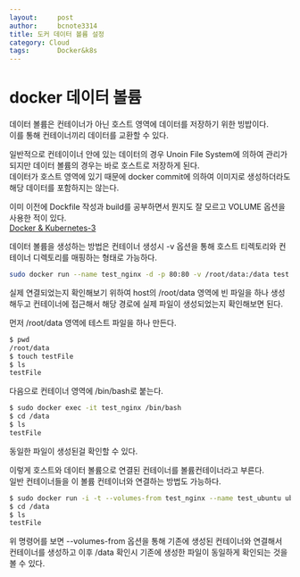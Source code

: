 ```yaml
---
layout:     post
author:     bcnote3314
title: 도커 데이터 볼륨 설정
category: Cloud
tags: 		Docker&k8s
---
```


# docker 데이터 볼륨

데이터 볼륨은 컨테이너가 아닌 호스트 영역에 데이터를 저장하기 위한 빙밥이다.  
이를 통해 컨테이너끼리 데이터를 교환할 수 있다.  

일반적으로 컨테이이너 안에 있는 데이터의 경우 Unoin File System에 의하여 관리가 되지만 데이터 볼륨의 경우는 바로 호스트로 저장하게 된다.  
데이터가 호스트 영역에 있기 때문에 docker commit에 의하여 이미지로 생성하더라도 해당 데이터를 포함하지는 않는다.  

이미 이전에 Dockfile 작성과 build를 공부하면서 뭔지도 잘 모르고 VOLUME 옵션을 사용한 적이 있다.  
[Docker & Kubernetes-3](https://bcnote3314.github.io/cloud/2021/07/30/Docker&K8s-3/)  

데이터 볼륨을 생성하는 방법은 컨테이너 생성시 -v 옵션을 통해 호스트 티렉토리와 컨테이너 디렉토리를 매핑하는 형태로 가능하다.  

```bash
sudo docker run --name test_nginx -d -p 80:80 -v /root/data:/data test:0.1
```

실제 연결되었는지 확인해보기 위하여 host의 /root/data 영역에 빈 파일을 하나 생성해두고 컨테이너에 접근해서 해당 경로에 실제 파일이 생성되었는지 확인해보면 된다.  

먼저 /root/data 영역에 테스트 파일을 하나 만든다.  
```bash
$ pwd
/root/data
$ touch testFile
$ ls
testFile
```

다음으로 컨테이너 영역에 /bin/bash로 붙는다. 

```bash
$ sudo docker exec -it test_nginx /bin/bash
$ cd /data
$ ls
testFile

```
동일한 파일이 생성된걸 확인할 수 있다.  

이렇게 호스트와 데이터 볼륨으로 연결된 컨테이너를 볼륨컨테이너라고 부른다.  
일반 컨테이너들을 이 볼륨 컨테이너와 연결하는 방법도 가능하다.  

```bash
$ sudo docker run -i -t --volumes-from test_nginx --name test_ubuntu ubuntu /bin/bash
$ cd /data
$ ls
testFile
```

위 명령어를 보면 --volumes-from 옵션을 통해 기존에 생성된 컨테이너와 연결해서 컨테이너를 생성하고 이후 /data 확인시 기존에 생성한 파일이 동일하게 확인되는 것을 볼 수 있다.  

